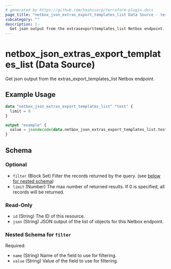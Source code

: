 ```yaml
---
# generated by https://github.com/hashicorp/terraform-plugin-docs
page_title: "netbox_json_extras_export_templates_list Data Source - terraform-provider-netbox"
subcategory: ""
description: |-
  Get json output from the extrasexporttemplates_list Netbox endpoint.
---
```


# netbox_json_extras_export_templates_list (Data Source)

Get json output from the extras_export_templates_list Netbox endpoint.

## Example Usage

```terraform
data "netbox_json_extras_export_templates_list" "test" {
  limit = 0
}

output "example" {
  value = jsondecode(data.netbox_json_extras_export_templates_list.test.json)
}
```

<!-- schema generated by tfplugindocs -->
## Schema

### Optional

- `filter` (Block Set) Filter the records returned by the query. (see [below for nested schema](#nestedblock--filter))
- `limit` (Number) The max number of returned results. If 0 is specified, all records will be returned.

### Read-Only

- `id` (String) The ID of this resource.
- `json` (String) JSON output of the list of objects for this Netbox endpoint.

<a id="nestedblock--filter"></a>
### Nested Schema for `filter`

Required:

- `name` (String) Name of the field to use for filtering.
- `value` (String) Value of the field to use for filtering.


